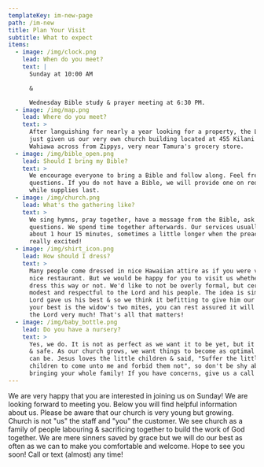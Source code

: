 ```yaml
---
templateKey: im-new-page
path: /im-new
title: Plan Your Visit
subtitle: What to expect
items:
  - image: /img/clock.png
    lead: When do you meet?
    text: |
      Sunday at 10:00 AM 

      & 

      Wednesday Bible study & prayer meeting at 6:30 PM. 
  - image: /img/map.png
    lead: Where do you meet?
    text: >
      After languishing for nearly a year looking for a property, the Lord has
      just given us our very own church building located at 455 Kilani Ave. in
      Wahiawa across from Zippys, very near Tamura's grocery store. 
  - image: /img/bible_open.png
    lead: Should I bring my Bible?
    text: >
      We encourage everyone to bring a Bible and follow along. Feel free to ask
      questions. If you do not have a Bible, we will provide one on request
      while supplies last.
  - image: /img/church.png
    lead: What's the gathering like?
    text: >
      We sing hymns, pray together, have a message from the Bible, ask & answer
      questions. We spend time together afterwards. Our services usually last
      about 1 hour 15 minutes, sometimes a little longer when the preacher is
      really excited!
  - image: /img/shirt_icon.png
    lead: How should I dress?
    text: >
      Many people come dressed in nice Hawaiian attire as if you were visiting a
      nice restaurant. But we would be happy for you to visit us whether you
      dress this way or not. We'd like to not be overly formal, but certainly
      modest and respectful to the Lord and his people. The idea is simple: the
      Lord gave us his best & so we think it befitting to give him our best. If
      your best is the widow's two mites, you can rest assured it will please
      the Lord very much! That's all that matters! 
  - image: /img/baby_bottle.png
    lead: Do you have a nursery?
    text: >
      Yes, we do. It is not as perfect as we want it to be yet, but it is clean
      & safe. As our church grows, we want things to become as optimal as they
      can be. Jesus loves the little children & said, "Suffer the little
      children to come unto me and forbid them not", so don't be shy about
      bringing your whole family! If you have concerns, give us a call!
---
```

We are very happy that you are interested in joining us on Sunday! We are looking forward to meeting you. Below you will find helpful information about us. Please be aware that our church is very young but growing. Church is not "us" the staff and "you" the customer. We see church as a family of people labouring & sacrificing together to build the work of God together. We are mere sinners saved by grace but we will do our best as often as we can to make you comfortable and welcome. Hope to see you soon! Call or text (almost) any time!